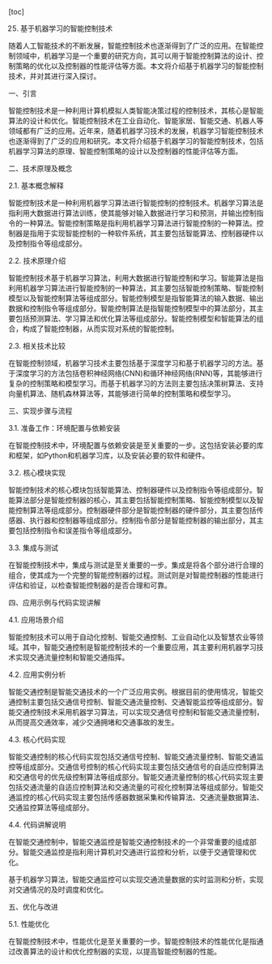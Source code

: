 
[toc]                    
                
                
25. 基于机器学习的智能控制技术

随着人工智能技术的不断发展，智能控制技术也逐渐得到了广泛的应用。在智能控制领域中，机器学习是一个重要的研究方向，其可以用于智能控制算法的设计、控制策略的优化以及控制器的性能评估等方面。本文将介绍基于机器学习的智能控制技术，并对其进行深入探讨。

一、引言

智能控制技术是一种利用计算机模拟人类智能决策过程的控制技术，其核心是智能算法的设计和优化。智能控制技术在工业自动化、智能家居、智能交通、机器人等领域都有广泛的应用。近年来，随着机器学习技术的发展，机器学习智能控制技术也逐渐得到了广泛的应用和研究。本文将介绍基于机器学习的智能控制技术，包括机器学习算法的原理、智能控制策略的设计以及控制器的性能评估等方面。

二、技术原理及概念

2.1. 基本概念解释

智能控制技术是一种利用机器学习算法进行智能控制的控制技术。机器学习算法是指利用大数据进行算法训练，使其能够对输入数据进行学习和预测，并输出控制指令的一种算法。智能控制策略是指利用机器学习算法进行智能控制的一种算法。控制器是指用于实现智能控制的一种软件系统，其主要包括智能算法、控制器硬件以及控制指令等组成部分。

2.2. 技术原理介绍

智能控制技术基于机器学习算法，利用大数据进行智能控制和学习。智能算法是指利用机器学习算法进行智能控制的一种算法，其主要包括智能控制策略、智能控制模型以及智能控制算法等组成部分。智能控制模型是指智能算法的输入数据、输出数据和控制指令等组成部分。智能控制算法是指智能控制模型中的算法部分，其主要包括预测算法、学习算法和优化算法等组成部分。智能控制模型和智能算法的组合，构成了智能控制器，从而实现对系统的智能控制。

2.3. 相关技术比较

在智能控制领域，机器学习技术主要包括基于深度学习和基于机器学习的方法。基于深度学习的方法包括卷积神经网络(CNN)和循环神经网络(RNN)等，其能够进行复杂的控制策略和模型学习。而基于机器学习的方法则主要包括决策树算法、支持向量机算法、随机森林算法等，其能够进行简单的控制策略和模型学习。

三、实现步骤与流程

3.1. 准备工作：环境配置与依赖安装

在智能控制技术中，环境配置与依赖安装是至关重要的一步。这包括安装必要的库和框架，如Python和机器学习库，以及安装必要的软件和硬件。

3.2. 核心模块实现

智能控制技术的核心模块包括智能算法、控制器硬件以及控制指令等组成部分。智能算法部分是智能控制器的核心，其主要包括智能控制策略、智能控制模型以及智能控制算法等组成部分。控制器硬件部分是智能控制器的硬件部分，其主要包括传感器、执行器和控制器等组成部分。控制指令部分是智能控制器的输出部分，其主要包括控制指令和误差指令等组成部分。

3.3. 集成与测试

在智能控制技术中，集成与测试是至关重要的一步。集成是将各个部分进行合理的组合，使其成为一个完整的智能控制器的过程。测试则是对智能控制器的性能进行评估和验证，以检查智能控制器的是否合理和可靠。

四、应用示例与代码实现讲解

4.1. 应用场景介绍

智能控制技术可以用于自动化控制、智能交通控制、工业自动化以及智慧农业等领域。其中，智能交通控制是智能控制技术的一个重要应用，其主要利用机器学习技术实现交通流量控制和智能交通指挥。

4.2. 应用实例分析

智能交通控制是智能交通技术的一个广泛应用实例。根据目前的使用情况，智能交通控制主要包括交通信号控制、智能交通流量控制、交通智能监控等组成部分。智能交通控制技术采用机器学习算法，可以实现交通信号控制和智能交通流量控制，从而提高交通效率，减少交通拥堵和交通事故的发生。

4.3. 核心代码实现

智能交通控制的核心代码实现包括交通信号控制、智能交通流量控制、智能交通监控等组成部分。交通信号控制的核心代码实现主要包括交通信号的自适应控制算法和交通信号的优先级控制算法等组成部分。智能交通流量控制的核心代码实现主要包括交通流量的自适应控制算法和交通流量的可视化控制算法等组成部分。智能交通监控的核心代码实现主要包括传感器数据采集和传输算法、交通流量数据算法、交通监控算法等组成部分。

4.4. 代码讲解说明

在智能交通控制中，智能交通监控是智能交通控制技术的一个非常重要的组成部分。智能交通监控是指利用计算机对交通进行监控和分析，以便于交通管理和优化。

基于机器学习算法，智能交通监控可以实现交通流量数据的实时监测和分析，实现对交通情况的及时调度和优化。

五、优化与改进

5.1. 性能优化

在智能控制技术中，性能优化是至关重要的一步。智能控制技术的性能优化是指通过改善算法的设计和优化控制器的实现，以提高智能控制器的性能。

